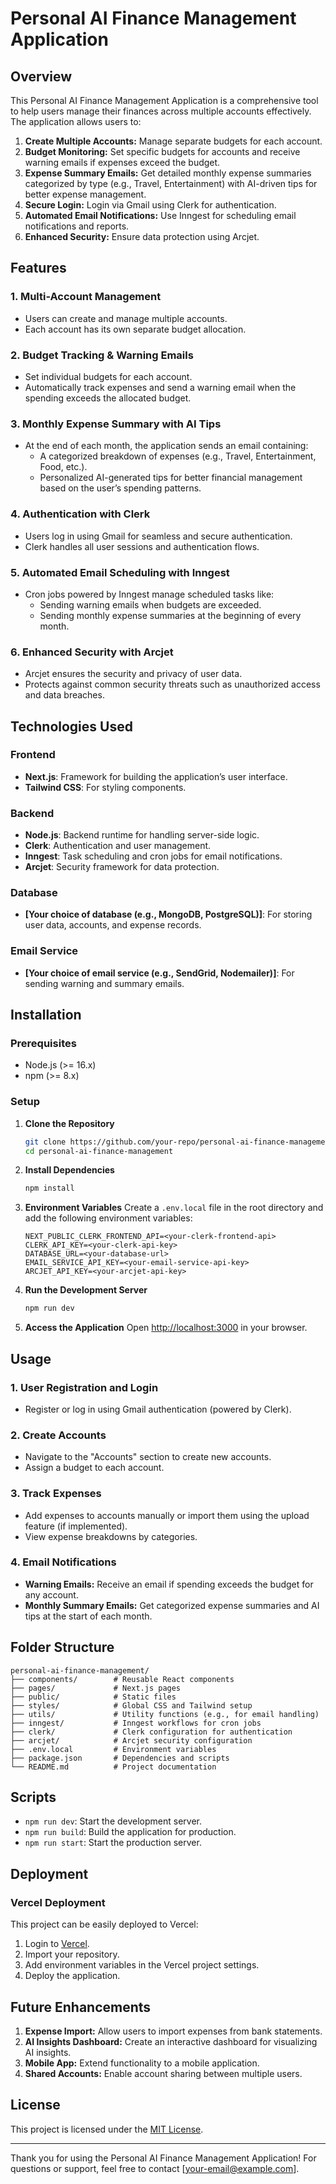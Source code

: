 # Personal AI Finance Management Application

## Overview
This Personal AI Finance Management Application is a comprehensive tool to help users manage their finances across multiple accounts effectively. The application allows users to:

1. **Create Multiple Accounts:** Manage separate budgets for each account.
2. **Budget Monitoring:** Set specific budgets for accounts and receive warning emails if expenses exceed the budget.
3. **Expense Summary Emails:** Get detailed monthly expense summaries categorized by type (e.g., Travel, Entertainment) with AI-driven tips for better expense management.
4. **Secure Login:** Login via Gmail using Clerk for authentication.
5. **Automated Email Notifications:** Use Inngest for scheduling email notifications and reports.
6. **Enhanced Security:** Ensure data protection using Arcjet.

## Features

### 1. **Multi-Account Management**
   - Users can create and manage multiple accounts.
   - Each account has its own separate budget allocation.

### 2. **Budget Tracking & Warning Emails**
   - Set individual budgets for each account.
   - Automatically track expenses and send a warning email when the spending exceeds the allocated budget.

### 3. **Monthly Expense Summary with AI Tips**
   - At the end of each month, the application sends an email containing:
     - A categorized breakdown of expenses (e.g., Travel, Entertainment, Food, etc.).
     - Personalized AI-generated tips for better financial management based on the user’s spending patterns.

### 4. **Authentication with Clerk**
   - Users log in using Gmail for seamless and secure authentication.
   - Clerk handles all user sessions and authentication flows.

### 5. **Automated Email Scheduling with Inngest**
   - Cron jobs powered by Inngest manage scheduled tasks like:
     - Sending warning emails when budgets are exceeded.
     - Sending monthly expense summaries at the beginning of every month.

### 6. **Enhanced Security with Arcjet**
   - Arcjet ensures the security and privacy of user data.
   - Protects against common security threats such as unauthorized access and data breaches.

## Technologies Used

### Frontend
- **Next.js**: Framework for building the application’s user interface.
- **Tailwind CSS**: For styling components.

### Backend
- **Node.js**: Backend runtime for handling server-side logic.
- **Clerk**: Authentication and user management.
- **Inngest**: Task scheduling and cron jobs for email notifications.
- **Arcjet**: Security framework for data protection.

### Database
- **[Your choice of database (e.g., MongoDB, PostgreSQL)]**: For storing user data, accounts, and expense records.

### Email Service
- **[Your choice of email service (e.g., SendGrid, Nodemailer)]**: For sending warning and summary emails.

## Installation

### Prerequisites
- Node.js (>= 16.x)
- npm (>= 8.x)

### Setup

1. **Clone the Repository**
   ```bash
   git clone https://github.com/your-repo/personal-ai-finance-management.git
   cd personal-ai-finance-management
   ```

2. **Install Dependencies**
   ```bash
   npm install
   ```

3. **Environment Variables**
   Create a `.env.local` file in the root directory and add the following environment variables:
   ```env
   NEXT_PUBLIC_CLERK_FRONTEND_API=<your-clerk-frontend-api>
   CLERK_API_KEY=<your-clerk-api-key>
   DATABASE_URL=<your-database-url>
   EMAIL_SERVICE_API_KEY=<your-email-service-api-key>
   ARCJET_API_KEY=<your-arcjet-api-key>
   ```

4. **Run the Development Server**
   ```bash
   npm run dev
   ```

5. **Access the Application**
   Open [http://localhost:3000](http://localhost:3000) in your browser.

## Usage

### 1. **User Registration and Login**
   - Register or log in using Gmail authentication (powered by Clerk).

### 2. **Create Accounts**
   - Navigate to the "Accounts" section to create new accounts.
   - Assign a budget to each account.

### 3. **Track Expenses**
   - Add expenses to accounts manually or import them using the upload feature (if implemented).
   - View expense breakdowns by categories.

### 4. **Email Notifications**
   - **Warning Emails:** Receive an email if spending exceeds the budget for any account.
   - **Monthly Summary Emails:** Get categorized expense summaries and AI tips at the start of each month.

## Folder Structure

```plaintext
personal-ai-finance-management/
├── components/        # Reusable React components
├── pages/             # Next.js pages
├── public/            # Static files
├── styles/            # Global CSS and Tailwind setup
├── utils/             # Utility functions (e.g., for email handling)
├── inngest/           # Inngest workflows for cron jobs
├── clerk/             # Clerk configuration for authentication
├── arcjet/            # Arcjet security configuration
├── .env.local         # Environment variables
├── package.json       # Dependencies and scripts
└── README.md          # Project documentation
```

## Scripts

- `npm run dev`: Start the development server.
- `npm run build`: Build the application for production.
- `npm run start`: Start the production server.

## Deployment

### Vercel Deployment
This project can be easily deployed to Vercel:

1. Login to [Vercel](https://vercel.com).
2. Import your repository.
3. Add environment variables in the Vercel project settings.
4. Deploy the application.

## Future Enhancements

1. **Expense Import:** Allow users to import expenses from bank statements.
2. **AI Insights Dashboard:** Create an interactive dashboard for visualizing AI insights.
3. **Mobile App:** Extend functionality to a mobile application.
4. **Shared Accounts:** Enable account sharing between multiple users.

## License
This project is licensed under the [MIT License](LICENSE).

---

Thank you for using the Personal AI Finance Management Application! For questions or support, feel free to contact [your-email@example.com].

